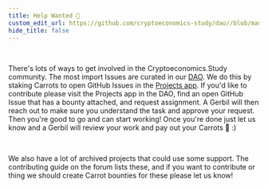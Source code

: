 ```yaml
---
title: Help Wanted 🙌
custom_edit_url: https://github.com/cryptoeconomics-study/dao//blob/master/about/help-wanted.md
hide_title: false
---
```

<!-- This file is generated by /website/scripts/sync-util.js - changes will be overwritten! -->

<br />

There's lots of ways to get involved in the Cryptoeconomics.Study community. The most import Issues are curated in our [DAO](https://rinkeby.aragon.org/#/0xEAA147020b006e6Bfe9e3e1A9f1FaD330A9E20F5/). We do this by staking Carrots to open GitHub Issues in the [Projects app](https://rinkeby.aragon.org/#/0xEAA147020b006e6Bfe9e3e1A9f1FaD330A9E20F5/0x32016d05910e344470ec832ed344a385ab18ae6b). If you'd like to contribute please visit the Projects app in the DAO, find an open GitHub Issue that has a bounty attached, and request assignment. A Gerbil will then reach out to make sure you understand the task and approve your request. Then you're good to go and can start working! Once you're done just let us know and a Gerbil will review your work and pay out your Carrots 🥕 :)

<br />

We also have a lot of archived projects that could use some support. The contributing guide on the forum lists these, and if you want to contribute or thing we should create Carrot bounties for these please let us know!

<br />
